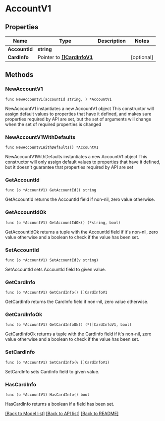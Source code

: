# AccountV1

## Properties

Name | Type | Description | Notes
------------ | ------------- | ------------- | -------------
**AccountId** | **string** |  | 
**CardInfo** | Pointer to [**[]CardInfoV1**](CardInfoV1.md) |  | [optional] 

## Methods

### NewAccountV1

`func NewAccountV1(accountId string, ) *AccountV1`

NewAccountV1 instantiates a new AccountV1 object
This constructor will assign default values to properties that have it defined,
and makes sure properties required by API are set, but the set of arguments
will change when the set of required properties is changed

### NewAccountV1WithDefaults

`func NewAccountV1WithDefaults() *AccountV1`

NewAccountV1WithDefaults instantiates a new AccountV1 object
This constructor will only assign default values to properties that have it defined,
but it doesn't guarantee that properties required by API are set

### GetAccountId

`func (o *AccountV1) GetAccountId() string`

GetAccountId returns the AccountId field if non-nil, zero value otherwise.

### GetAccountIdOk

`func (o *AccountV1) GetAccountIdOk() (*string, bool)`

GetAccountIdOk returns a tuple with the AccountId field if it's non-nil, zero value otherwise
and a boolean to check if the value has been set.

### SetAccountId

`func (o *AccountV1) SetAccountId(v string)`

SetAccountId sets AccountId field to given value.


### GetCardInfo

`func (o *AccountV1) GetCardInfo() []CardInfoV1`

GetCardInfo returns the CardInfo field if non-nil, zero value otherwise.

### GetCardInfoOk

`func (o *AccountV1) GetCardInfoOk() (*[]CardInfoV1, bool)`

GetCardInfoOk returns a tuple with the CardInfo field if it's non-nil, zero value otherwise
and a boolean to check if the value has been set.

### SetCardInfo

`func (o *AccountV1) SetCardInfo(v []CardInfoV1)`

SetCardInfo sets CardInfo field to given value.

### HasCardInfo

`func (o *AccountV1) HasCardInfo() bool`

HasCardInfo returns a boolean if a field has been set.


[[Back to Model list]](../README.md#documentation-for-models) [[Back to API list]](../README.md#documentation-for-api-endpoints) [[Back to README]](../README.md)


